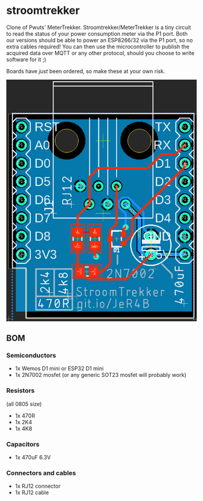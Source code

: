 # stroomtrekker
Clone of Pwuts' MeterTrekker. Stroomtrekker/MeterTrekker is a tiny circuit to read the status of your power consumption meter via the P1 port. Both our versions should be able to power an ESP8266/32 via the P1 port, so no extra cables required! You can then use the microcontroller to publish the acquired data over MQTT or any other protocol, should you choose to write software for it ;)

Boards have *just* been ordered, so make these at your own risk.

![Stroomtrekker PCB layout](stroomtrekker.png)

## BOM
### Semiconductors
* 1x Wemos D1 mini or ESP32 D1 mini
* 1x 2N7002 mosfet (or any generic SOT23 mosfet will probably work)

### Resistors
(all 0805 size)
* 1x 470R
* 1x 2K4
* 1x 4K8

### Capacitors
* 1x 470uF 6.3V

### Connectors and cables
* 1x RJ12 connector
* 1x RJ12 cable
